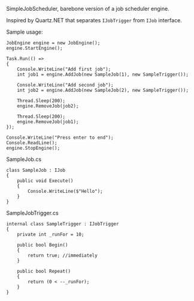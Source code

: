SimpleJobScheduler, barebone version of a job scheduler engine.

Inspired by Quartz.NET that separates `IJobTrigger` from `IJob` interface.

Sample usage:

	JobEngine engine = new JobEngine();
	engine.StartEngine();

	Task.Run(() =>
	{
		Console.WriteLine("Add first job");
		int job1 = engine.AddJob(new SampleJob(1), new SampleTrigger());

		Console.WriteLine("Add second job");
		int job2 = engine.AddJob(new SampleJob(2), new SampleTrigger());

		Thread.Sleep(200);
		engine.RemoveJob(job2);

		Thread.Sleep(200);
		engine.RemoveJob(job1);
	});

	Console.WriteLine("Press enter to end");
	Console.ReadLine();
	engine.StopEngine();

SampleJob.cs

    class SampleJob : IJob
    {
        public void Execute()
        {
            Console.WriteLine($"Hello");
        }
    }
            
SampleJobTrigger.cs

    internal class SampleTrigger : IJobTrigger
    {
        private int _runFor = 10;

        public bool Begin()
        {
            return true; //immediately
        }

        public bool Repeat()
        {
            return (0 < --_runFor);
        }
    }

